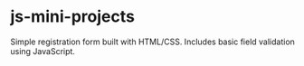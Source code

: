 # js-mini-projects

Simple registration form built with HTML/CSS. Includes basic field validation using JavaScript.